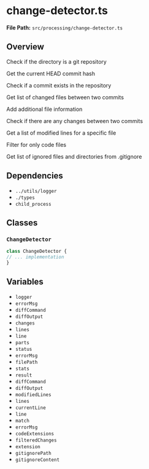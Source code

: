 # change-detector.ts

**File Path:** `src/processing/change-detector.ts`

## Overview

Check if the directory is a git repository

Get the current HEAD commit hash

Check if a commit exists in the repository

Get list of changed files between two commits

Add additional file information

Check if there are any changes between two commits

Get a list of modified lines for a specific file

Filter for only code files

Get list of ignored files and directories from .gitignore

## Dependencies

- `../utils/logger`
- `./types`
- `child_process`

## Classes

### `ChangeDetector`

```typescript
class ChangeDetector {
// ... implementation
}
```

## Variables

- `logger`
- `errorMsg`
- `diffCommand`
- `diffOutput`
- `changes`
- `lines`
- `line`
- `parts`
- `status`
- `errorMsg`
- `filePath`
- `stats`
- `result`
- `diffCommand`
- `diffOutput`
- `modifiedLines`
- `lines`
- `currentLine`
- `line`
- `match`
- `errorMsg`
- `codeExtensions`
- `filteredChanges`
- `extension`
- `gitignorePath`
- `gitignoreContent`

